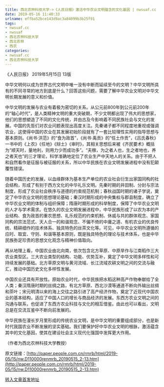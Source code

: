 ```yaml
---
title: 西北农林科技大学->《人民日报》激活中华农业文明蕴含的文化基因 | nwsuaf.cc
date: 2019-05-16 11:40:33
urlname: effba52bce143d9ac3a84099b3b25f91
tags: 
- nwsuaf.cc
- nwsuaf
- 西北农林科技大学
- 西北农林
- 西农
categories:
- nwsuaf.cc
- 西北农林科技大学
---
```



《人民日报》 2019年5月15日 13版

中华文明何以成为世界古代文明中唯一没有中断而延续至今的文明？中华文明所具有的不同寻常的地方到底是什么？回答这些问题，需要了解中华农业文明对中华文明长期发展的意义和价值。

中华文明的发展与农业有着极为密切的关系。从公元前800年到公元前200年的“轴心时代”，是人类精神文明的重大突破期，不少文明都出现了伟大的思想家，他们的思想塑造了不同的文化传统，并由古及今影响着不同民族社会与文化的发展。中国的先哲们对农业问题表现出高度关注。先秦诸子都不同程度地重视或强调农业，这使得中国的农业在其发展初始阶段就有了一套比较理性实用的指导思想与基本原则。《尚书·洪范》的“食为政首”，《尚书·禹贡》的“任土作贡”，《吕氏春秋》一书中的《上农》《任地》《辩土》《审时》，其相关思想后来被《齐民要术》概括为“顺天时，量地利，则用力少而成功多”。“夫稼，为之者人也，生之者地也，养之者天也”的三才理论，科学准确地定位了农业生产中天地人的关系。由于不把人和自然看作是征服与被征服的关系，所以中华民族在农业文明发展进程中没有犯颠覆性错误。

随着中国历史的发展，以血缘群体为基本生产单位的农业社会衍生出家国同构的社会结构，形成了有别于西方文化的中华礼乐文明。先秦时期的井田制、分封与宗法制度，形成了农业社会秩序与道德的约束规范机制；春秋战国时期的诸子学说，奠定了中华农业文明的思想理论基础；秦汉时期形成的中央集权与郡县制度，确立了中华农业文明的体制与组织保障；隋唐时期形成的科举制度，保障了中华农业文明的人才与学术需求。在悠久的农业文明发展进程中，中华民族形成了以农为本的产业结构、食为政首的重农思想、礼乐规范的约束机制、休戚与共的群体观念、家国同构的宗法范式、天人合一的和谐观念、不偏不倚的中庸之道、有机农业的优良传统、精耕细作的技术体系、独具特色的丝茶文化等。可见，中华农业文明所遵循的应时、取宜、守则、和谐等基本原则，既是独具特色的理论与技术体系，也是中华民族弥足珍贵的思想文化观念与精神价值取向。

再从地理上看，中国农业由北向南，依次包含北方草原、中原旱作与江南稻作三大农业类型区。三大农业类型的结构、功能、优势互补，奠定了中华文明多样性和可持续发展的基础。北方草原文明与黄河流域、长江流域农耕文明之间的交流与融汇，推动中国历史文化多样性发展。

中国农业还具有开放性。原始农业时代，中华民族把水稻这种高产作物奉献给了全人类；秦汉隋唐时期的丝绸之路，有北方草原、西北沙漠等通道不断向外输出丝绸和茶叶；宋元明清以来的海上交往之路引进了高产经济作物，奠定了近现代中国农业的基本结构，适应了中国人口的增长与商品经济的发展。东西方农业文明之间的沟通与联系，也促进了东西方农业科技与文化的相互借鉴。由此也可以看出，文明总是在交流互鉴中不断向前发展的。

中华民族在漫长岁月里形成的传统农业文明，是中华文明的重要组成部分，也是新时代我国农业不断发展的坚实基础。我们要保护好中华农业文明的根脉，激活蕴含其中的文化基因，使其在建设社会主义现代化强国中发挥更大作用。

（作者为西北农林科技大学教授）

原文链接：[http://paper.people.com.cn/rmrb/html/2019-05/15/nw.D110000renmrb_20190515_2-13.htm](http://paper.people.com.cn/rmrb/html/2019-05/15/nw.D110000renmrb_20190515_2-13.htm)





[转入文章首发地址](https://news.nwsuaf.edu.cn/xnxw/89580.htm)